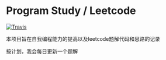 # Program Study / Leetcode
[![Travis](https://img.shields.io/badge/language-C++-green.svg)]() 

本项目旨在自我编程能力的提高以及leetcode题解代码和思路的记录

按计划，我会每日更新一个题解


